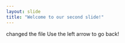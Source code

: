 ```yaml
---
layout: slide
title: "Welcome to our second slide!"
---
```

changed the file
Use the left arrow to go back!
